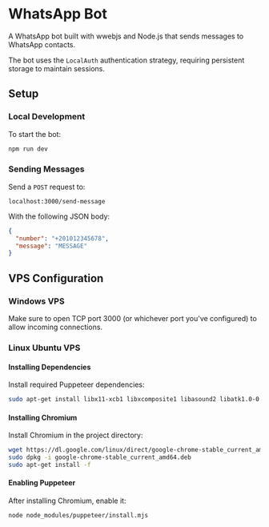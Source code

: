 # WhatsApp Bot

A WhatsApp bot built with wwebjs and Node.js that sends messages to WhatsApp contacts.

The bot uses the `LocalAuth` authentication strategy, requiring persistent storage to maintain sessions.

## Setup

### Local Development

To start the bot:

```bash
npm run dev
```

### Sending Messages

Send a `POST` request to:

```
localhost:3000/send-message
```

With the following JSON body:

```json
{
  "number": "+201012345678",
  "message": "MESSAGE"
}
```

## VPS Configuration

### Windows VPS

Make sure to open TCP port 3000 (or whichever port you've configured) to allow incoming connections.

### Linux Ubuntu VPS

#### Installing Dependencies

Install required Puppeteer dependencies:

```bash
sudo apt-get install libx11-xcb1 libxcomposite1 libasound2 libatk1.0-0 libatk-bridge2.0-0 libcairo2 libcups2 libdbus-1-3 libexpat1 libfontconfig1 libgbm1 libgcc1 libglib2.0-0 libgtk-3-0 libnspr4 libpango-1.0-0 libpangocairo-1.0-0 libstdc++6 libx11-6 libx11-xcb1 libxcb1 libxcomposite1 libxcursor1 libxdamage1 libxext6 libxfixes3 libxi6 libxrandr2 libxrender1 libxss1 libxtst6
```

#### Installing Chromium

Install Chromium in the project directory:

```bash
wget https://dl.google.com/linux/direct/google-chrome-stable_current_amd64.deb
sudo dpkg -i google-chrome-stable_current_amd64.deb
sudo apt-get install -f
```

#### Enabling Puppeteer

After installing Chromium, enable it:

```bash
node node_modules/puppeteer/install.mjs
```
